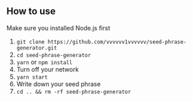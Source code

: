 ## How to use

Make sure you installed Node.js first

1. `git clone https://github.com/vvvvvv1vvvvvv/seed-phrase-generator.git`
2. `cd seed-phrase-generator`
3. `yarn` or `npm install` 
4. Turn off your network
5. `yarn start`
6. Write down your seed phrase
7. `cd .. && rm -rf seed-phrase-generator`